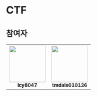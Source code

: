 # CTF
## 참여자
<!-- ALL-CONTRIBUTORS-LIST:START - Do not remove or modify this section -->
<!-- prettier-ignore-start -->
<!-- markdownlint-disable -->
<table>
  <tr>
    <td align="center"><a href="https://github.com/lcy8047"><img src="https://avatars.githubusercontent.com/u/35690965?v=4" width="100px;" alt=""/><br /><sub><b>lcy8047</b></sub></a></td>
    <td align="center"><a href="https://github.com/tmdals010126"><img src="https://avatars.githubusercontent.com/u/26674692?v=4" width="100px;" alt=""/><br /><sub><b>tmdals010126</b></sub></a></td>
  </tr>
</table>

<!-- markdownlint-restore -->
<!-- prettier-ignore-end -->

<!-- ALL-CONTRIBUTORS-LIST:END -->
